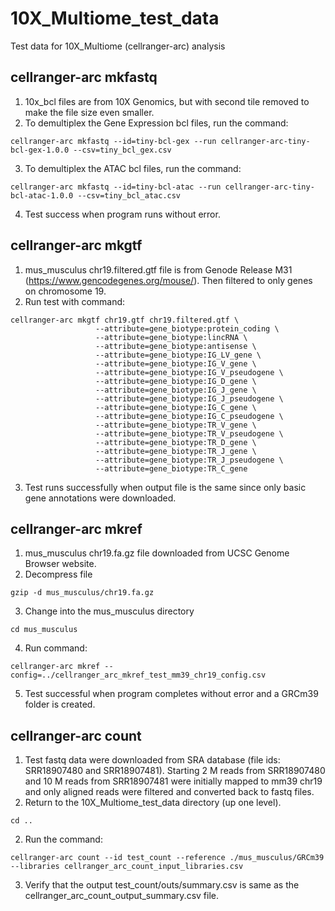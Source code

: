 # 10X_Multiome_test_data
Test data for 10X_Multiome (cellranger-arc) analysis

## cellranger-arc mkfastq
1. 10x_bcl files are from 10X Genomics, but with second tile removed to make the file size even smaller.
2. To demultiplex the Gene Expression bcl files, run the command: 
```
cellranger-arc mkfastq --id=tiny-bcl-gex --run cellranger-arc-tiny-bcl-gex-1.0.0 --csv=tiny_bcl_gex.csv 
```
3. To demultiplex the ATAC bcl files, run the command: 
```
cellranger-arc mkfastq --id=tiny-bcl-atac --run cellranger-arc-tiny-bcl-atac-1.0.0 --csv=tiny_bcl_atac.csv 
```
4. Test success when program runs without error.

## cellranger-arc mkgtf
1. mus_musculus chr19.filtered.gtf file is from Genode Release M31 (https://www.gencodegenes.org/mouse/). Then filtered to only genes on chromosome 19.
2. Run test with command: 
```
cellranger-arc mkgtf chr19.gtf chr19.filtered.gtf \
                   --attribute=gene_biotype:protein_coding \
                   --attribute=gene_biotype:lincRNA \
                   --attribute=gene_biotype:antisense \
                   --attribute=gene_biotype:IG_LV_gene \
                   --attribute=gene_biotype:IG_V_gene \
                   --attribute=gene_biotype:IG_V_pseudogene \
                   --attribute=gene_biotype:IG_D_gene \
                   --attribute=gene_biotype:IG_J_gene \
                   --attribute=gene_biotype:IG_J_pseudogene \
                   --attribute=gene_biotype:IG_C_gene \
                   --attribute=gene_biotype:IG_C_pseudogene \
                   --attribute=gene_biotype:TR_V_gene \
                   --attribute=gene_biotype:TR_V_pseudogene \
                   --attribute=gene_biotype:TR_D_gene \
                   --attribute=gene_biotype:TR_J_gene \
                   --attribute=gene_biotype:TR_J_pseudogene \
                   --attribute=gene_biotype:TR_C_gene
```
3. Test runs successfully when output file is the same since only basic gene annotations were downloaded.

## cellranger-arc mkref
1. mus_musculus chr19.fa.gz file downloaded from UCSC Genome Browser website. 
2. Decompress file
```
gzip -d mus_musculus/chr19.fa.gz
```
3. Change into the mus_musculus directory
```
cd mus_musculus
```
4. Run command:
```
cellranger-arc mkref --config=../cellranger_arc_mkref_test_mm39_chr19_config.csv
```
5. Test successful when program completes without error and a GRCm39 folder is created.

## cellranger-arc count
1. Test fastq data were downloaded from SRA database (file ids: SRR18907480 and SRR18907481). Starting 2 M reads from SRR18907480 and 10 M reads from SRR18907481 were initially mapped to mm39 chr19 and only aligned reads were filtered and converted back to fastq files. 
1. Return to the 10X_Multiome_test_data directory (up one level).
```
cd ..
```
2. Run the command:
```
cellranger-arc count --id test_count --reference ./mus_musculus/GRCm39 --libraries cellranger_arc_count_input_libraries.csv
```
3. Verify that the output test_count/outs/summary.csv is same as the cellranger_arc_count_output_summary.csv file.

